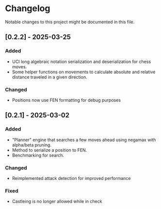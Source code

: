 # Changelog
Notable changes to this project might be documented in this file.

## [0.2.2] - 2025-03-25

### Added

- UCI long algebraic notation serialization and deserialization for chess moves.
- Some helper functions on movements to calculate absolute and relative distance traveled in a given direction.

### Changed

- Positions now use FEN formatting for debug purposes

## [0.2.1] - 2025-03-02

### Added

- "Planner" engine that searches a few moves ahead using negamax with alpha/beta pruning.
- Method to serialize a position to FEN.
- Benchmarking for search.

### Changed

- Reimplemented attack detection for improved performance

### Fixed

- Castleing is no longer allowed while in check

